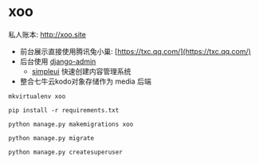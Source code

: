 # xoo

私人账本: http://xoo.site

- 前台展示直接使用腾讯兔小巢: [https://txc.qq.com/](https://txc.qq.com/)
- 后台使用 [django-admin](https://docs.djangoproject.com/en/4.1/intro/tutorial07/)
  + [simpleui](https://simpleui.72wo.com/docs/simpleui/doc.html) 快速创建内容管理系统
- 整合七牛云kodo对象存储作为 media 后端

```shell
mkvirtualenv xoo

pip install -r requirements.txt

python manage.py makemigrations xoo

python manage.py migrate

python manage.py createsuperuser
```
